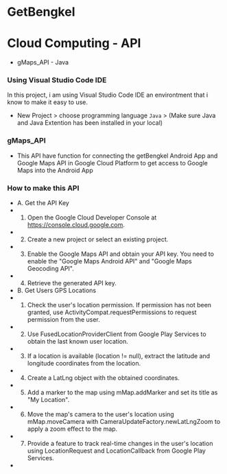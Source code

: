 # GetBengkel

# Cloud Computing - API
* gMaps_API - Java


### Using Visual Studio Code IDE
In this project, i am using Visual Studio Code IDE an environtment that i know to make it easy to use.
* New Project > choose programming language `Java` > (Make sure Java and Java Extention has been installed in your local)

### gMaps_API
* This API have function for connecting the getBengkel Android App and Google Maps API in Google Cloud Platform
to get access to Google Maps into the Android App

### How to make this API
* A. Get the API Key
* 1. Open the Google Cloud Developer Console at https://console.cloud.google.com.
* 2. Create a new project or select an existing project.
* 3. Enable the Google Maps API and obtain your API key. You need to enable the "Google Maps Android API" and "Google Maps Geocoding API".
* 4. Retrieve the generated API key.
* B. Get Users GPS Locations
* 1. Check the user's location permission. If permission has not been granted, use ActivityCompat.requestPermissions to request permission from the user.
* 2. Use FusedLocationProviderClient from Google Play Services to obtain the last known user location.
* 3. If a location is available (location != null), extract the latitude and longitude coordinates from the location.
* 4. Create a LatLng object with the obtained coordinates.
* 5. Add a marker to the map using mMap.addMarker and set its title as "My Location".
* 6. Move the map's camera to the user's location using mMap.moveCamera with CameraUpdateFactory.newLatLngZoom to apply a zoom effect to the map.
* 7. Provide a feature to track real-time changes in the user's location using LocationRequest and LocationCallback from Google Play Services.
* 
